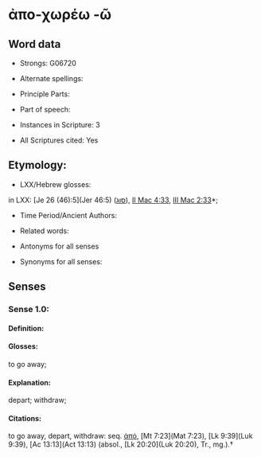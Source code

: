 # ἀπο-χωρέω -ῶ

<!-- Status: S2=NeedsEdits -->
<!-- Lexica used for edits:   -->

## Word data

* Strongs: G06720

* Alternate spellings:



* Principle Parts: 


* Part of speech: 


* Instances in Scripture: 3

* All Scriptures cited: Yes

## Etymology: 


* LXX/Hebrew glosses: 

in LXX: [Je 26 (46):5](Jer 46:5) ([סוּג](//en-uhl/H5472)), [II Mac 4:33](2Macc.4.33), [III Mac 2:33](3Macc.2.33)*;

* Time Period/Ancient Authors: 


* Related words: 

* Antonyms for all senses

* Synonyms for all senses: 


## Senses 


### Sense  1.0: 

#### Definition: 

#### Glosses: 

to go away; 

#### Explanation: 

depart; 
withdraw; 

#### Citations: 

to go away, depart, withdraw: seq. [ἀπό](), [Mt 7:23](Mat 7:23), [Lk 9:39](Luk 9:39), [Ac 13:13](Act 13:13) (absol., [Lk 20:20](Luk 20:20), Tr., mg.).†
